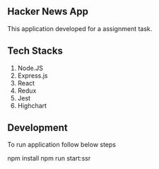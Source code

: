 ## Hacker News App
This application developed for a assignment task.

## Tech Stacks
1. Node.JS
2. Express.js
3. React
4. Redux
5. Jest
6. Highchart

## Development
To run application follow below steps

npm install
npm run start:ssr

